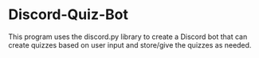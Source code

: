 # Discord-Quiz-Bot
This program uses the discord.py library to create a Discord bot that can create quizzes based on user input and store/give the quizzes as needed.
